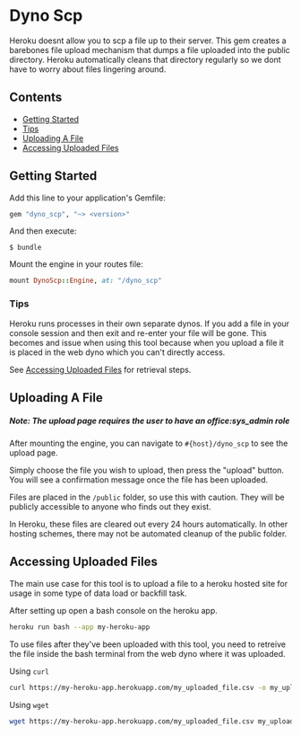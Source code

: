 # Dyno Scp

Heroku doesnt allow you to scp a file up to their server. This gem creates a
barebones file upload mechanism that dumps a file uploaded into the public
directory. Heroku automatically cleans that directory regularly so we dont have
to worry about files lingering around.

## Contents

- [Getting Started](#getting-started)
- [Tips](#tips)
- [Uploading A File](#uploading-a-file)
- [Accessing Uploaded Files](#accessing-uploaded-files)

## Getting Started

Add this line to your application's Gemfile:

```ruby
gem "dyno_scp", "~> <version>"
```

And then execute:

    $ bundle

Mount the engine in your routes file:

```ruby
mount DynoScp::Engine, at: "/dyno_scp"
```

### Tips

Heroku runs processes in their own separate dynos. If you add a file in your
console session and then exit and re-enter your file will be gone. This becomes
and issue when using this tool because when you upload a file it is placed in
the web dyno which you can't directly access.

See [Accessing Uploaded Files](#accessing-uploaded-files) for retrieval steps.

## Uploading A File

##### Note: The upload page requires the user to have an office:sys_admin role
After mounting the engine, you can navigate to `#{host}/dyno_scp` to see the upload page.

Simply choose the file you wish to upload, then press the "upload" button. You
will see a confirmation message once the file has been uploaded.

Files are placed in the `/public` folder, so use this with caution. They will
be publicly accessible to anyone who finds out they exist.

In Heroku, these files are cleared out every 24 hours automatically. In other
hosting schemes, there may not be automated cleanup of the public folder.

## Accessing Uploaded Files

The main use case for this tool is to upload a file to a heroku hosted site
for usage in some type of data load or backfill task.

After setting up open a bash console on the heroku app.
```bash
heroku run bash --app my-heroku-app
```

To use files after they've been uploaded with this tool, you need to retreive
the file inside the bash terminal from the web dyno where it was uploaded.

Using `curl`
```bash
curl https://my-heroku-app.herokuapp.com/my_uploaded_file.csv -o my_uploaded_file.csv
```

Using `wget`
```bash
wget https://my-heroku-app.herokuapp.com/my_uploaded_file.csv my_uploaded_file.csv
```
